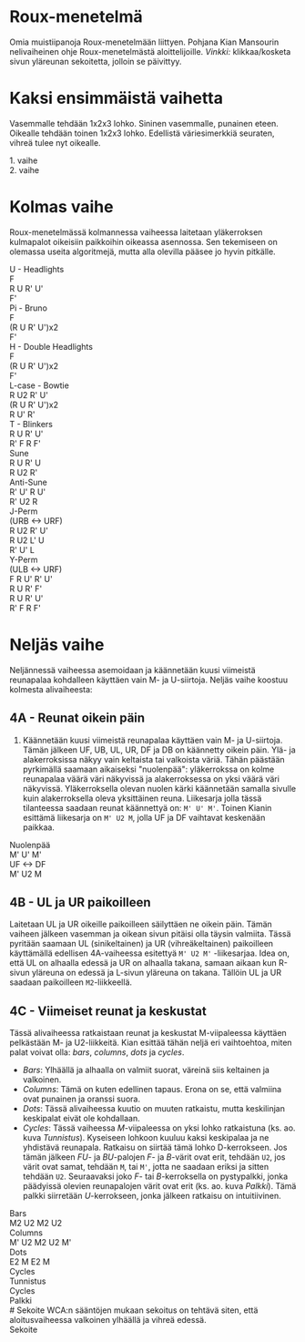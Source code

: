 # Roux-menetelmä
Omia muistiipanoja Roux-menetelmään liittyen. Pohjana Kian Mansourin nelivaiheinen ohje Roux-menetelmästä aloittelijoille.
_Vinkki:_ klikkaa/kosketa sivun yläreunan sekoitetta, jolloin se päivittyy.

# Kaksi ensimmäistä vaihetta
Vasemmalle tehdään 1x2x3 lohko. Sininen vasemmalle, punainen eteen. Oikealle tehdään toinen 1x2x3 lohko. Edellistä väriesimerkkiä seuraten, vihreä tulee nyt oikealle.<br>
<div class="algorithm-container">
    <div class="algorithm">1. vaihe</div>
    <div class="roofpig algorithm-visual" data-config="solved=*|tweaks=L:bL B:Bl L:L L:fL F:Fl L:dbL D:Dbl B:dBl L:dL D:Dl D:Dfl F:dFl L:dfL|setupmoves=y'"></div>
</div>
<div class="algorithm-container">
    <div class="algorithm">2. vaihe</div>
    <div class="roofpig algorithm-visual" data-config="solved=*|tweaks=L:bL B:Bl L:L L:fL F:Fl L:dbL D:Dbl B:dBl L:dL D:Dl D:Dfl F:dFl L:dfL R:bR B:Br R:fR F:Fr R:R R:dR D:Dr R:dfR D:Dfr F:dFr D:Dbr B:dBr R:dbR"></div>
</div>
<div class="spacer"></div>

# Kolmas vaihe
Roux-menetelmässä kolmannessa vaiheessa laitetaan yläkerroksen kulmapalot oikeisiin paikkoihin oikeassa asennossa. Sen tekemiseen on olemassa useita algoritmejä, mutta alla olevilla pääsee jo hyvin pitkälle.
<div class="algorithm-container">
    <div class="algorithm">U - Headlights</div>
    <div class="roofpig algorithm-visual" data-config="solved=U-|colored=Ufr Ufl Ubl Ubr|alg=F R U R' U' F'"></div>
    <div class="algorithm">F <div class="sexy keep-inline">R U R' U'</div> F'</div>
</div>
<div class="algorithm-container">
    <div class="algorithm">Pi - Bruno</div>
    <div class="roofpig algorithm-visual" data-config="solved=U-|colored=Ufr Ufl Ubl Ubr|alg=F R U R' U' R U R' U' F'"></div>
    <div class="algorithm">F <div class="sexy keep-inline">(R U R' U')x2</div> F'</div>
</div>
<div class="algorithm-container">
    <div class="algorithm">H - Double Headlights</div>
    <div class="roofpig algorithm-visual" data-config="solved=U-|colored=Ufr Ufl Ubl Ubr|alg=F R U R' U' R U R' U' R U R' U' F'"></div>
    <div class="algorithm">F <div class="sexy keep-inline">(R U R' U')x2</div> F'</div>
</div>

<div class="algorithm-container">
    <div class="algorithm">L-case - Bowtie</div>
    <div class="roofpig algorithm-visual" data-config="solved=U-|colored=Ufr Ufl Ubl Ubr|alg=R U2 R' U' R U R' U' R U R' U' R U' R'"></div>
    <div class="algorithm"><div class="r-u2-primed">R U2 R' U'</div><div class="sexy">(R U R' U')x2</div>R U' R'</div>
</div>

<div class="algorithm-container">
    <div class="algorithm">T - Blinkers</div>
    <div class="roofpig algorithm-visual" data-config="solved=U-|colored=Ufr Ufl Ubl Ubr|alg=R U R' U' R' F R F'"></div>
    <div class="algorithm"><div class="sexy">R U R' U'</div><div class="sledgehammer">R' F R F'</div></div>
</div>

<div class="algorithm-container">
    <div class="algorithm">Sune</div>
    <div class="roofpig algorithm-visual" data-config="solved=U-|colored=Ufr Ufl Ubl Ubr|alg=R U R' U R U2 R'"></div>
    <div class="algorithm">R U R' U<br>R U2 R'</div>
</div>

<div class="algorithm-container">
    <div class="algorithm">Anti-Sune</div>
    <div class="roofpig algorithm-visual" data-config="solved=U-|colored=Ufr Ufl Ubl Ubr|alg=R' U' R U' R' U2 R"></div>
    <div class="algorithm">R' U' R U'<br>R' U2 R</div>
</div>

<div class="algorithm-container">
    <div class="algorithm">J-Perm<br>(URB <-> URF)</div>
    <div class="roofpig algorithm-visual" data-config="solved=U-|colored=URF ULF URB ULB|alg=R U2 R' U' R U2 L' U R' U' L"></div>
    <div class="algorithm"><div class="r-u2-primed">R U2 R' U'</div>R U2 L' U<br>R' U' L</div>
</div>

<div class="algorithm-container">
    <div class="algorithm">Y-Perm<br>(ULB <-> URF)</div>
    <div class="roofpig algorithm-visual" data-config="solved=U-|colored=URF ULF URB ULB|alg=F R U' R' U' R U R' F' R U R' U' R' F R F'"></div>
    <div class="algorithm">F R U' R' U'<br>R U R' F'<br><div class="sexy">R U R' U'</div><div class="sledgehammer">R' F R F'</div></div>
</div>

<div class="spacer"></div>

# Neljäs vaihe
Neljännessä vaiheessa asemoidaan ja käännetään kuusi viimeistä reunapalaa kohdalleen käyttäen vain M- ja U-siirtoja. Neljäs vaihe koostuu kolmesta alivaiheesta:

## 4A - Reunat oikein päin
1. Käännetään kuusi viimeistä reunapalaa käyttäen vain M- ja U-siirtoja. Tämän jälkeen UF, UB, UL, UR, DF ja DB on käännetty oikein päin. Ylä- ja alakerroksissa näkyy vain keltaista tai valkoista väriä. Tähän päästään pyrkimällä saamaan aikaiseksi "nuolenpää": yläkerrokssa on kolme reunapalaa väärä väri näkyvissä ja alakerroksessa on yksi väärä väri näkyvissä. Yläkerroksella olevan nuolen kärki käännetään samalla sivulle kuin alakerroksella oleva yksittäinen reuna. Liikesarja jolla tässä tilanteessa saadaan reunat käännettyä on: `M' U' M'`. Toinen Kianin esittämä liikesarja on `M' U2 M`, jolla UF ja DF vaihtavat keskenään paikkaa.
<div class="algorithm-container">
    <div class="algorithm">Nuolenpää</div>
    <div class="roofpig algorithm-visual" data-config="solved=*|tweaks=U:uB B:Ub R:Dr D:dR B:Db D:dB L:DL D:dL|setupmoves=M' U' M'|alg=M' U' M'"></div>
    <div class="algorithm">M' U' M'</div>
</div>
<div class="algorithm-container">
    <div class="algorithm">UF <-> DF</div>
    <div class="roofpig algorithm-visual" data-config="solved=*|tweaks=U:Uf F:uF D:Df F:dF|setupmoves=M' U2 M|alg=M' U2 M"></div>
    <div class="algorithm">M' U2 M</div>
</div>
<div class="spacer"></div>

## 4B - UL ja UR paikoilleen
Laitetaan UL ja UR oikeille paikoilleen säilyttäen ne oikein päin. Tämän vaiheen jälkeen vasemman ja oikean sivun pitäisi olla täysin valmiita. Tässä pyritään saamaan UL (sinikeltainen) ja UR (vihreäkeltainen) paikoilleen käyttämällä edellisen 4A-vaiheessa esitettyä `M' U2 M'` -liikesarjaa. Idea on, että UL on alhaalla edessä ja UR on alhaalla takana, samaan aikaan kun R-sivun yläreuna on edessä ja L-sivun yläreuna on takana. Tällöin UL ja UR saadaan paikoilleen `M2`-liikkeellä.

## 4C - Viimeiset reunat ja keskustat
Tässä alivaiheessa ratkaistaan reunat ja keskustat M-viipaleessa käyttäen pelkästään M- ja U2-liikkeitä. Kian esittää tähän neljä eri vaihtoehtoa, miten palat voivat olla: _bars_, _columns_, _dots_ ja _cycles_.
- _Bars_: Ylhäällä ja alhaalla on valmiit suorat, väreinä siis keltainen ja valkoinen.
- _Columns_: Tämä on kuten edellinen tapaus. Erona on se, että valmiina ovat punainen ja oranssi suora.
- _Dots_: Tässä alivaiheessa kuutio on muuten ratkaistu, mutta keskilinjan keskipalat eivät ole kohdallaan.
- _Cycles_: Tässä vaiheessa _M_-viipaleessa on yksi lohko ratkaistuna (ks. ao. kuva _Tunnistus_). Kyseiseen lohkoon kuuluu kaksi keskipalaa ja ne yhdistävä reunapala. Ratkaisu on siirtää tämä lohko D-kerrokseen. Jos tämän jälkeen _FU_- ja _BU_-palojen _F_- ja _B_-värit ovat erit, tehdään `U2`, jos värit ovat samat, tehdään `M`, tai `M'`, jotta ne saadaan eriksi ja sitten tehdään `U2`. Seuraavaksi joko _F_- tai _B_-kerroksella on pystypalkki, jonka päädyissä olevien reunapalojen värit ovat erit (ks. ao. kuva _Palkki_). Tämä palkki siirretään _U_-kerrokseen, jonka jälkeen ratkaisu on intuitiivinen.

<div class="algorithm-container">
    <div class="algorithm">Bars</div>
    <div class="roofpig algorithm-visual" data-config="solved=L R|tweaks=L:L R:R|alg=M2 U2 M2 U2"></div>
    <div class="algorithm">M2 U2 M2 U2</div>
</div>
<div class="algorithm-container">
    <div class="algorithm">Columns</div>
    <div class="roofpig algorithm-visual" data-config="solved=L R|tweaks=L:L R:R|alg=M' U2 M2 U2 M'"></div>
    <div class="algorithm">M' U2 M2 U2 M'</div>
</div>
<div class="algorithm-container">
    <div class="algorithm">Dots</div>
    <div class="roofpig algorithm-visual" data-config="solved=L R|tweaks=L:L R:R|alg=E2 M E2 M"></div>
    <div class="algorithm">E2 M E2 M</div>
</div>
<div class="spacer"></div>
<div class="algorithm-container">
    <div class="algorithm">Cycles</div>
    <div class="roofpig algorithm-visual" data-config="solved=*|tweaks=B:Uf B:U D:F D:uF"></div>
    <div class="algorithm">Tunnistus</div>
</div>
<div class="algorithm-container">
    <div class="algorithm">Cycles</div>
    <div class="roofpig algorithm-visual" data-config="solved=*|tweaks=B:Uf D:F D:uF F:Df D:dF"></div>
    <div class="algorithm">Palkki</div>
</div>

<div class="spacer"></div>
# Sekoite
WCA:n sääntöjen mukaan sekoitus on tehtävä siten, että aloitusvaiheessa valkoinen ylhäällä ja vihreä edessä.
<div class="algorithm-container">
    <div class="algorithm">Sekoite</div>
    <div id="scramble-algorithm-visual"></div>
    <div id="scramble-algorithm" class="algorithm"></div>
</div>
